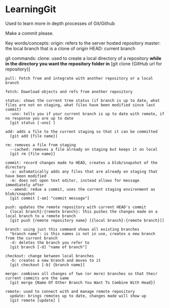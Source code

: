 # LearningGit
Used to learn more in depth processes of Git/Github

Make a commit please.

Key words/concepts:
  origin: refers to the server hosted repository
  master: the local branch that is a clone of origin
  HEAD: current branch

  git commands:
    clone: used to create a local directory of a repository
      **while in the directory you want the repository folder in**
      [git clone {GitHub url for repository}]

    pull: Fetch from and integrate with another repository or a local branch

    fetch: Download objects and refs from another repository

    status: shows the current tree status (if branch is up to date, what files are not on staging, what files have been modified since last commit)
      -uno: tells you if your current branch is up to date with remote, if no response you are up to date
      [git status [-uno] ]

    add: adds a file to the current staging so that it can be committed
      [git add {file name}]

    rm: removes a file from staging
      --cached: removes a file already on staging but keeps it on local
      [git rm {file name}]

    commit: record changes made to HEAD, creates a blob/snapshot of the directory
      -a: automatically adds any files that are already on staging that have been modified
      -m: does not open text editor, instead allows for message immediately after
      --amend: redue a commit, uses the current staging environment as blob/snapshot
      [git commit [-am] "commit message"]

    push: updates the remote repository with current HEAD's commit
      {local branch}:{remote branch}: this pushes the changes made on a local branch to a remote branch
      [git push {remote repository name} [{local branch}:{remote branch}]]

    branch: using just this command shows all existing branches
      "branch name": is this names is not in use, creates a new branch from the current branch
      -d: deletes the branch you refer to
      [git branch [-d] "name of branch"]

    checkout: change between local branches
      -b: creates a new branch and moves to it
      [git checkout [-b] {branch name}]

    merge: combines all changes of two (or more) branches so that their current commits are the same
      [git merge {Name Of Other Branch You Want To Combine With Head}]

    remote: used to connect with and manage remote repository
      update: brings remotes up to date, changes made will show up
      [git remote [update] ]
